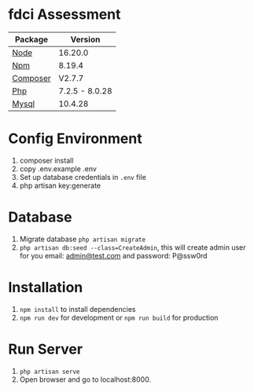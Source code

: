 # fdci Assessment
Package | Version
--- | ---
[Node](https://nodejs.org/en/) | 16.20.0
[Npm](https://nodejs.org/en/)  | 8.19.4
[Composer](https://getcomposer.org/)  | V2.7.7
[Php](https://www.php.net/)  | 7.2.5 - 8.0.28
[Mysql](https://www.mysql.com/)  |10.4.28

# Config Environment
1. composer install
2. copy .env.example .env
3. Set up database credentials in  ```.env``` file
4. php artisan key:generate
# Database
1. Migrate database ```php artisan migrate```
2. ```php artisan db:seed --class=CreateAdmin```, this will create admin user for you email: admin@test.com and  password: P@ssw0rd
# Installation
1. ```npm install``` to install dependencies
2. ```npm run dev``` for development or ```npm run build``` for production
# Run Server
1. ```php artisan serve```
2. Open browser and go to localhost:8000.
